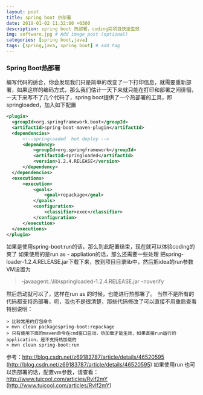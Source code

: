 ```yaml
---
layout: post
title: spring boot 热部署
date: 2019-01-02 11:32:00 +0300
description: spring boot 热部署，coding完项目快速生效
img: software.jpg # Add image post (optional)
categories: [spring boot,java]
tags: [spring,java, spring boot] # add tag
---
```

### Spring Boot热部署
  编写代码的适合，你会发现我们只是简单的改变了一下打印信息，就需要重新部署，如果这样的编码方式，那么我们估计一天下来就只能在打印和部署之间徘徊，一天下来写不了几个代码了，spring boot提供了一个热部署的工具，即springloaded，加入如下配置
  ```xml
  <plugin>
	<groupId>org.springframework.boot</groupId>
	<artifactId>spring-boot-maven-plugin</artifactId>
	<dependencies>
		<!--springloaded  hot deploy --> 
		<dependency> 
			<groupId>org.springframework</groupId> 
			<artifactId>springloaded</artifactId> 
			<version>1.2.4.RELEASE</version>
		</dependency> 
    </dependencies> 
    <executions> 
        <execution> 
            <goals> 
                <goal>repackage</goal> 
            </goals> 
            <configuration> 
                <classifier>exec</classifier> 
            </configuration> 
        </execution> 
    </executions>
  </plugin>
  ```
如果是使用spring-boot:run的话，那么到此配置结束，现在就可以体验coding的爽了
如果使用的是run as - appliation的话，那么还需要一些处理
把spring-loader-1.2.4.RELEASE.jar下载下来，放到项目目录lib中，然后把idea的run参数VM设置为
> -javaagent:.\lib\springloaded-1.2.4.RELEASE.jar -noverify

然后启动就可以了，这样在run as 的时候，也能进行热部署了。
当然不是所有的代码都支持热部署，呃，我也不是很清楚，那些代码修改了可以直接不用重启查看
特别说明：

	> 比较常用的打包命令
	> mvn clean packagespring-boot:repackage	
	> 只有使用下面的maven命令在cmd窗口启动，热加载才能生效，如果直接run运行的application，是不支持热加载的
	> mvn clean spring-boot:run 
	
参考：http://blog.csdn.net/z69183787/article/details/46520595 (http://blog.csdn.net/z69183787/article/details/46520595)
	如果使用run 也可以热部署的话，配置vm参数，请查看：http://www.tuicool.com/articles/RvIf2mY (http://www.tuicool.com/articles/RvIf2mY)
